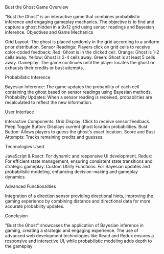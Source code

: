 
Bust the Ghost Game
Overview

"Bust the Ghost" is an interactive game that combines probabilistic inference and engaging gameplay mechanics. The objective is to find and capture a ghost hidden in a 9x12 grid using sensor readings and Bayesian inference.
Objectives and Game Mechanics

  Grid Layout: The ghost is placed randomly in the grid according to a uniform prior distribution.
    Sensor Readings: Players click on grid cells to receive color-coded feedback:
        Red: Ghost is in the clicked cell.
        Orange: Ghost is 1-2 cells away.
        Yellow: Ghost is 3-4 cells away.
        Green: Ghost is at least 5 cells away.
    Gameplay: The game continues until the player locates the ghost or exhausts their credits or bust attempts.

Probabilistic Inference

  Bayesian Inference: The game updates the probability of each cell containing the ghost based on sensor readings using Bayesian methods.
  Probability Updates: When a sensor reading is received, probabilities are recalculated to reflect the new information.

User Interface

 Interactive Components:
        Grid Display: Click to receive sensor feedback.
        Peep Toggle Button: Displays current ghost location probabilities.
        Bust Button: Allows players to guess the ghost's exact location.
        Score and Bust Attempts: Tracks remaining credits and guesses.

Technologies Used

JavaScript & React: For dynamic and responsive UI development.
Redux: For efficient state management, ensuring consistent state transitions and strategic gameplay.
Custom Utility Functions: For Bayesian updates and probabilistic modeling, enhancing decision-making and gameplay dynamics.

Advanced Functionalities

Integration of a direction sensor providing directional hints, improving the gaming experience by combining distance and directional data for more accurate probability updates.

Conclusion

"Bust the Ghost" showcases the application of Bayesian inference in gaming, creating a strategic and engaging experience. The use of advanced web development technologies like React and Redux ensures a responsive and interactive UI, while probabilistic modeling adds depth to the gameplay
